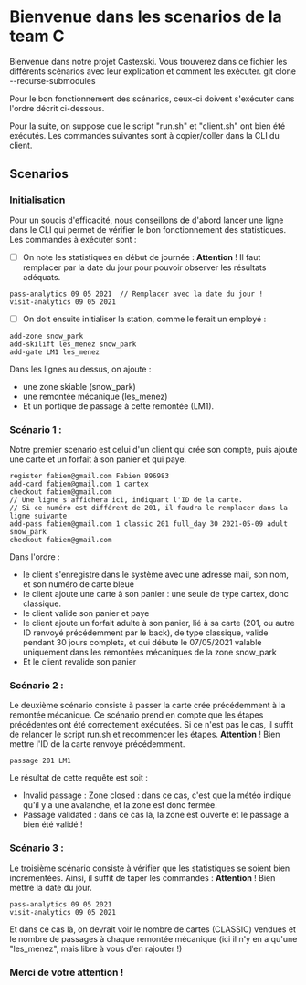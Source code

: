 # Bienvenue dans les scenarios de la team C
Bienvenue dans notre projet Castexski. Vous trouverez dans ce fichier les différents scénarios avec leur explication et comment les exécuter. git clone --recurse-submodules

Pour le bon fonctionnement des scénarios, ceux-ci doivent s'exécuter dans l'ordre décrit ci-dessous.

Pour la suite, on suppose que le script "run.sh" et "client.sh" ont bien été exécutés. Les commandes suivantes sont à copier/coller dans la CLI du client.

## Scenarios

### Initialisation
Pour un soucis d'efficacité, nous conseillons de d'abord lancer une ligne dans le CLI qui permet de vérifier le bon fonctionnement des statistiques.
Les commandes à exécuter sont :

 - [ ] On note les statistiques en début de journée :
**Attention** ! Il faut remplacer par la date du jour pour pouvoir observer les résultats adéquats.
```
pass-analytics 09 05 2021  // Remplacer avec la date du jour !
visit-analytics 09 05 2021
```

 - [ ] On doit ensuite initialiser la station, comme le ferait un employé :
```
add-zone snow_park
add-skilift les_menez snow_park
add-gate LM1 les_menez
```
Dans les lignes au dessus, on ajoute :
- une zone skiable (snow_park)
- une remontée mécanique (les_menez)
- Et un portique de passage à cette remontée (LM1).

### Scénario 1 : 
Notre premier scenario est celui d'un client qui crée son compte, puis ajoute une carte et un forfait à son panier et qui paye. 

```
register fabien@gmail.com Fabien 896983
add-card fabien@gmail.com 1 cartex
checkout fabien@gmail.com
// Une ligne s'affichera ici, indiquant l'ID de la carte. 
// Si ce numéro est différent de 201, il faudra le remplacer dans la ligne suivante
add-pass fabien@gmail.com 1 classic 201 full_day 30 2021-05-09 adult snow_park
checkout fabien@gmail.com
```
Dans l'ordre : 
- le client s'enregistre dans le système avec une adresse mail, son nom, et son numéro de carte bleue
- le client ajoute une carte à son panier : une seule de type cartex, donc classique.
- le client valide son panier et paye
- le client ajoute un forfait adulte à son panier, lié à sa carte (201, ou autre ID renvoyé précédemment par le back), de type classique, valide pendant 30 jours complets, et qui débute le 07/05/2021 valable uniquement dans les remontées mécaniques de la zone snow_park
- Et le client revalide son panier

### Scénario 2 :
Le deuxième scénario consiste à passer la carte crée précédemment à la remontée mécanique. Ce scénario prend en compte que les étapes précédentes ont été correctement exécutées. Si ce n'est pas le cas, il suffit de relancer le script run.sh et recommencer les étapes.
**Attention** ! Bien mettre l'ID de la carte renvoyé précédemment.
```
passage 201 LM1
```
Le résultat de cette requête est soit :
- Invalid passage : Zone closed : dans ce cas, c'est que la météo indique qu'il y a une avalanche, et la zone est donc fermée. 
- Passage validated : dans ce cas là, la zone est ouverte et le passage a bien été validé !

### Scénario 3 :
Le troisième scénario consiste à vérifier que les statistiques se soient bien incrémentées. Ainsi, il suffit de taper les commandes :
**Attention** ! Bien mettre la date du jour.
```
pass-analytics 09 05 2021
visit-analytics 09 05 2021
```
Et dans ce cas là, on devrait voir le nombre de cartes (CLASSIC) vendues et le nombre de passages à chaque remontée mécanique (ici il n'y en a qu'une "les_menez", mais libre à vous d'en rajouter !)


### Merci de votre attention ! 
